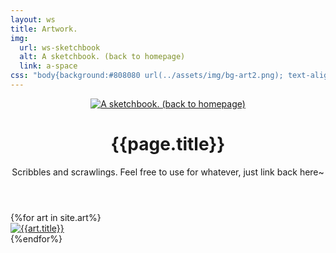 ```yaml
---
layout: ws
title: Artwork.
img:
  url: ws-sketchbook
  alt: A sketchbook. (back to homepage)
  link: a-space
css: "body{background:#808080 url(../assets/img/bg-art2.png); text-align:center;} .gif:hover,.gif:focus,.gif:active{background-image:url(../assets/img/ws-sketchbook.gif);} .box{margin:.35em 0;} .title{display:inline-block; padding:.75em 1.5em; font-size:initial;} @media only screen and (min-width:600px){header{overflow:auto;} .col{float:left; width:50%;} .img{text-align:right; padding-right:1em;} .a-info{text-align:left; margin-top:2em; max-width:20em;}} #roco{box-shadow:0 0 0 .15em #000; background:url(../assets/img/bg-paper.png); padding:10px; margin-top:2em; max-width:1030px; margin:0 auto;} #roco a{display:inline-block; line-height:0; border:10px #efefef solid; box-shadow:0 0 3px 2px #000; box-shadow:0 0 3px 2px rgba(0,0,0,.15); margin:10px;} /*hmm maybe not, sticks out too much #roco a.dark-b{border-color:#101010;}*/ #roco a:hover,#roco a:active,#roco a:focus{opacity:.5;} #roco div{position:relative;} #roco div::after{box-shadow:inset 0 0 12px 3px #000; content:''; display:block; position:absolute; height:100%; left:0; right:0; top:0; opacity:.25;} footer{background:#000; padding:1em; font-family:monospace; color:#bfbfbf;} footer p:last-child{margin-bottom:0;}"
---
```

<div style="position:absolute; height:1px; width:1px; font-size:0; opacity:0;"><img src="{%include url.html%}/assets/img/{{page.img.url}}.gif" alt=""></div>
<main>
	<header><div class="col img">
		<div class="gif"><a href="{%include url.html%}/a-space"><img src="{%include url.html%}/assets/img/ws-sketchbook.png" alt="A sketchbook. (back to homepage)" title="A sketchbook. (back to homepage)"></a></div>
	</div><div class="col a-info">
		<div class="box title"><h1>{{page.title}}</h1></div>
		<div class="box"><p>Scribbles and scrawlings. Feel free to use for whatever, just link back here~</p></div>
	</div></header>
	<!--
	https://stackoverflow.com/questions/8771178/putting-a-inset-box-shadow-on-an-image-or-image-within-a-div/36534181#36534181
	_128: that exact size, or proportionate & downscaled (128, 256, 384...)
	_64: 128 down to 32, then back--adds a bit of pixelation but shouldn't look censored
	-->
	<section id="roco">{%for art in site.art%}<a href="{%include url.html%}/art/{{art.slug}}" title="{{art.title}}"{%if art.class contains 'dark'%} class="dark-b"{%endif%}><div><img src="{%include url.html%}/assets/img/art/{{art.date|date:"%F"}}_128.png" alt="{{art.title}}"></div></a>{%endfor%}
	</section>
</main>